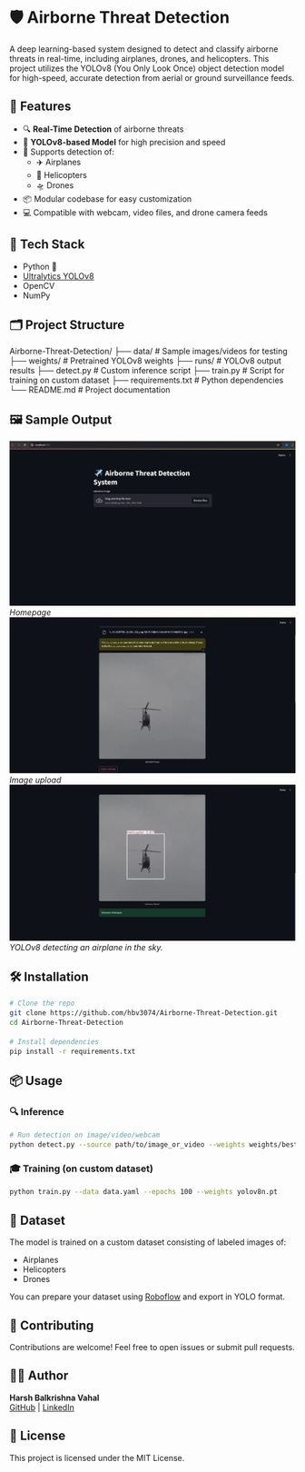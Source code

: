 
# 🛡️ Airborne Threat Detection

A deep learning-based system designed to detect and classify airborne threats in real-time, including airplanes, drones, and helicopters. This project utilizes the YOLOv8 (You Only Look Once) object detection model for high-speed, accurate detection from aerial or ground surveillance feeds.

## 🚀 Features

- 🔍 **Real-Time Detection** of airborne threats
- 🧠 **YOLOv8-based Model** for high precision and speed
- 🎯 Supports detection of:
  - ✈️ Airplanes
  - 🚁 Helicopters
  - 🛸 Drones
- 📦 Modular codebase for easy customization
- 💻 Compatible with webcam, video files, and drone camera feeds

## 🧰 Tech Stack

- Python 🐍
- [Ultralytics YOLOv8](https://github.com/ultralytics/ultralytics)
- OpenCV
- NumPy

## 🗂️ Project Structure


Airborne-Threat-Detection/
├── data/                # Sample images/videos for testing
├── weights/             # Pretrained YOLOv8 weights
├── runs/                # YOLOv8 output results
├── detect.py            # Custom inference script
├── train.py             # Script for training on custom dataset
├── requirements.txt     # Python dependencies
└── README.md            # Project documentation


## 🖼️ Sample Output

![sample](https://github.com/hbv3074/Airborne-Threat-Detection/blob/main/Screenshots/homepage.png)
*Homepage*
![sample](https://github.com/hbv3074/Airborne-Threat-Detection/blob/main/Screenshots/image_upload.png) 
*Image upload*
![sample](https://github.com/hbv3074/Airborne-Threat-Detection/blob/main/Screenshots/output.png) 
*YOLOv8 detecting an airplane in the sky.*

## 🛠️ Installation

```bash
# Clone the repo
git clone https://github.com/hbv3074/Airborne-Threat-Detection.git
cd Airborne-Threat-Detection

# Install dependencies
pip install -r requirements.txt
```

## 📦 Usage

### 🔍 Inference

```bash
# Run detection on image/video/webcam
python detect.py --source path/to/image_or_video --weights weights/best.pt --conf 0.5
```

### 🎓 Training (on custom dataset)

```bash
python train.py --data data.yaml --epochs 100 --weights yolov8n.pt
```

## 📁 Dataset

The model is trained on a custom dataset consisting of labeled images of:
- Airplanes
- Helicopters
- Drones

You can prepare your dataset using [Roboflow](https://roboflow.com/) and export in YOLO format.

## 🤝 Contributing

Contributions are welcome! Feel free to open issues or submit pull requests.

## 🧑‍💻 Author

**Harsh Balkrishna Vahal**  
[GitHub](https://github.com/hbv3074) | [LinkedIn](https://www.linkedin.com/in/harsh-vahal)

## 📜 License

This project is licensed under the MIT License.

